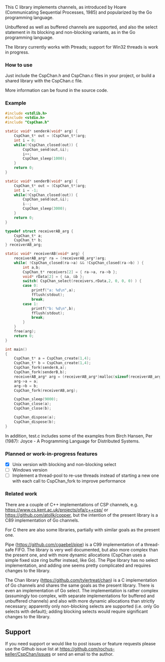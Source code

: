 This C library implements channels, as introduced by Hoare (Communicating Sequential Processes, 1985) and popularized by the Go programming language.

Unbuffered as well as buffered channels are supported, and also the select statement in its blocking and non-blocking variants, as in the Go programming language. 

The library currently works with Ptreads; support for Win32 threads is work in progress.

### How to use

Just include the CspChan.h and CspChan.c files in your project, or build a shared library with the CspChan.c file. 

More information can be found in the source code.

### Example

```c
#include <stdlib.h>
#include <stdio.h>
#include "CspChan.h"

static void* senderA(void* arg) {
    CspChan_t* out = (CspChan_t*)arg;
    int i = 0;
    while(!CspChan_closed(out)) {
        CspChan_send(out,&i);
        i++;
        CspChan_sleep(1000);
    }
    return 0;
}

static void* senderB(void* arg) {
    CspChan_t* out = (CspChan_t*)arg;
    int i = -1;
    while(!CspChan_closed(out)) {
        CspChan_send(out,&i);
        i--;
        CspChan_sleep(3000);
    }
    return 0;
}

typedef struct receiverAB_arg {
    CspChan_t* a;
    CspChan_t* b;
} receiverAB_arg;

static void* receiverAB(void* arg) {
    receiverAB_arg* ra = (receiverAB_arg*)arg;
    while( !CspChan_closed(ra->a) && !CspChan_closed(ra->b) ) {
        int a,b;
        CspChan_t* receivers[2] = { ra->a, ra->b };
        void* rData[2] = { &a, &b };
        switch( CspChan_select(receivers,rData,2, 0, 0, 0) ) {
        case 0:
            printf("a: %d\n",a);
            fflush(stdout);
            break;
        case 1:
            printf("b: %d\n",b);
            fflush(stdout);
            break;
        }
    }
    free(arg);
    return 0;
}

int main()
{
    CspChan_t* a = CspChan_create(1,4);
    CspChan_t* b = CspChan_create(1,4);
    CspChan_fork(senderA,a);
    CspChan_fork(senderB,b);
    receiverAB_arg* arg = (receiverAB_arg*)malloc(sizeof(receiverAB_arg));
    arg->a = a;
    arg->b = b;
    CspChan_fork(receiverAB,arg);

    CspChan_sleep(9000);
    CspChan_close(a);
    CspChan_close(b);

    CspChan_dispose(a);
    CspChan_dispose(b);
}
```

In addition, test.c includes some of the examples from Birch Hansen, Per (1987): Joyce - A Programming Language for Distributed Systems. 


### Planned or work-in-progress features

- [x] Unix version with blocking and non-blocking select
- [ ] Windows version
- [ ] Implement a thread-pool to re-use threads instead of starting a new one with each call to CspChan_fork to improve performance

### Related work

There are a couple of C++ implementations of CSP channels, e.g. https://www.cs.kent.ac.uk/projects/ofa/c++csp/ or https://github.com/atollk/copper, but the intention of the present library is a C89 implementation of Go channels.

For C there are also some libraries, partially with similar goals as the present one.

Pipe (https://github.com/cgaebel/pipe) is a C99 implementation of a thread-safe FIFO. The library is very well documented, but also more complex than the present one, and with more dynamic allocations (CspChan uses a simple fixed size ring buffer instead, like Go). The Pipe library has no select implementation, and adding one seems pretty complicated and requires changes to the library.

The Chan library (https://github.com/tylertreat/chan) is a C implementation of Go channels and shares the same goals as the present library. There is even an implementation of Go select. The implementation is rather complex (assumingly too complex, with separate implementations for buffered and unbuffered channels) and also with more dynamic allocations than strictly necessary; apparently only non-blocking selects are supported (i.e. only Go selects with default); adding blocking selects would require significant changes to the library.


## Support

If you need support or would like to post issues or feature requests please use the Github issue list at https://github.com/rochus-keller/CspChan/issues or send an email to the author.

